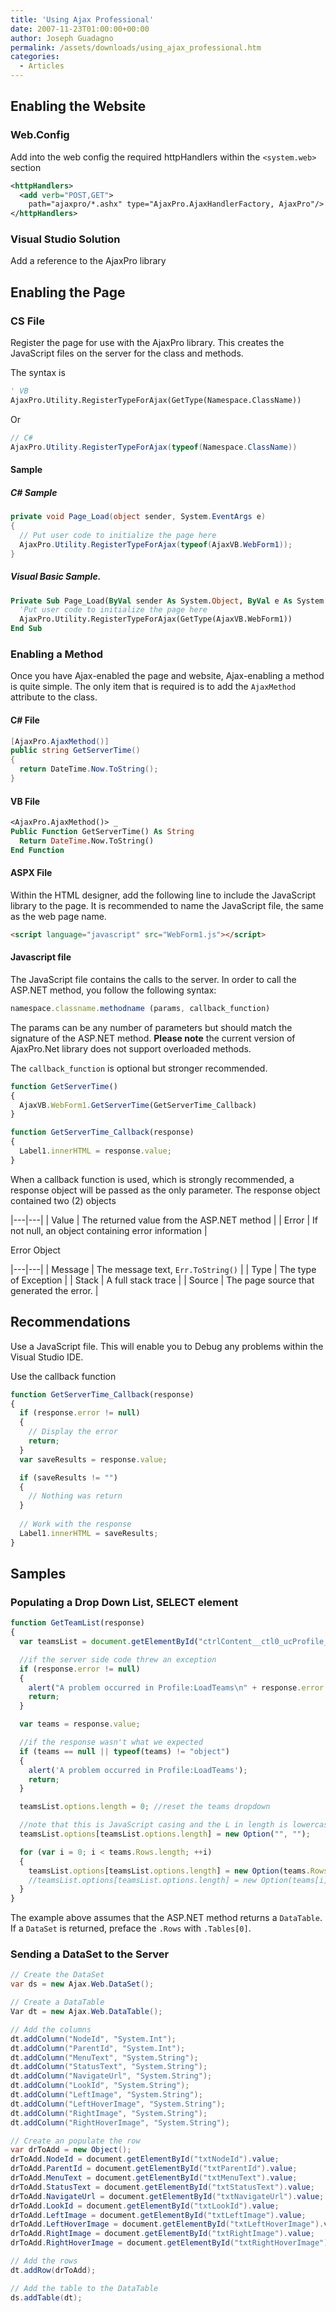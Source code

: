 ```yaml
---
title: 'Using Ajax Professional'
date: 2007-11-23T01:00:00+00:00
author: Joseph Guadagno
permalink: /assets/downloads/using_ajax_professional.htm
categories:
  - Articles
---
```


## Enabling the Website

### Web.Config

Add into the web config the required httpHandlers within the `<system.web>` section

``` xml
<httpHandlers>
  <add verb="POST,GET">
    path="ajaxpro/*.ashx" type="AjaxPro.AjaxHandlerFactory, AjaxPro"/>
</httpHandlers>
```

### Visual Studio Solution

Add a reference to the AjaxPro library

## Enabling the Page

### CS File

Register the page for use with the AjaxPro library. This creates the JavaScript files on the server for the class and methods.

The syntax is

```vb
' VB
AjaxPro.Utility.RegisterTypeForAjax(GetType(Namespace.ClassName))
```

Or

```csharp
// C#
AjaxPro.Utility.RegisterTypeForAjax(typeof(Namespace.ClassName))
```

#### Sample

##### C# Sample

```csharp
private void Page_Load(object sender, System.EventArgs e)
{
  // Put user code to initialize the page here
  AjaxPro.Utility.RegisterTypeForAjax(typeof(AjaxVB.WebForm1));
}
```

##### Visual Basic Sample.

```vb
Private Sub Page_Load(ByVal sender As System.Object, ByVal e As System.EventArgs) Handles MyBase.Load
  'Put user code to initialize the page here
  AjaxPro.Utility.RegisterTypeForAjax(GetType(AjaxVB.WebForm1))
End Sub
```

### Enabling a Method

Once you have Ajax-enabled the page and website, Ajax-enabling a method is quite simple. The only item that is required is to add the `AjaxMethod` attribute to the class.

#### C# File

```csharp
[AjaxPro.AjaxMethod()]
public string GetServerTime()
{
  return DateTime.Now.ToString();
}
```

#### VB File

```vb
<AjaxPro.AjaxMethod()> _
Public Function GetServerTime() As String
  Return DateTime.Now.ToString()
End Function
```

#### ASPX File

Within the HTML designer, add the following line to include the JavaScript library to the page. It is recommended to name the JavaScript file, the same as the web page name.

```html
<script language="javascript" src="WebForm1.js"></script>
```

#### Javascript file

The JavaScript file contains the calls to the server.  In order to call the ASP.NET method, you follow the following syntax:

```javascript
namespace.classname.methodname (params, callback_function)
```

The params can be any number of parameters but should match the signature of the ASP.NET method. **Please note** the current version of AjaxPro.Net library does not support overloaded methods.

The `callback_function` is optional but stronger recommended.

```javascript
function GetServerTime()
{
  AjaxVB.WebForm1.GetServerTime(GetServerTime_Callback)
}

function GetServerTime_Callback(response)
{
  Label1.innerHTML = response.value;
}
```

When a callback function is used, which is strongly recommended, a response object will be passed as the only parameter.  The response object contained two (2) objects

|---|---|
| Value | The returned value from the ASP.NET method |
| Error | If not null, an object containing error information |

Error Object

|---|---|
| Message | The message text, `Err.ToString()` |
| Type | The type of Exception |
| Stack | A full stack trace |
| Source | The page source that generated the error. |

## Recommendations

Use a JavaScript file. This will enable you to Debug any problems within the Visual Studio IDE.

Use the callback function

```javascript
function GetServerTime_Callback(response)
{
  if (response.error != null)
  {
    // Display the error
    return;
  }
  var saveResults = response.value;

  if (saveResults != "")
  {
    // Nothing was return
  }
  
  // Work with the response
  Label1.innerHTML = saveResults;
}
```

## Samples

### Populating a Drop Down List, SELECT element

```javascript
function GetTeamList(response)
{
  var teamsList = document.getElementById("ctrlContent__ctl0_ucProfile_dropTeam");

  //if the server side code threw an exception
  if (response.error != null)
  {
    alert("A problem occurred in Profile:LoadTeams\n" + response.error.Message); //we should probably do better than this
    return;
  }

  var teams = response.value;

  //if the response wasn't what we expected
  if (teams == null || typeof(teams) != "object")
  {
    alert('A problem occurred in Profile:LoadTeams');
    return;
  }

  teamsList.options.length = 0; //reset the teams dropdown

  //note that this is JavaScript casing and the L in length is lowercase for arrays
  teamsList.options[teamsList.options.length] = new Option("", "");

  for (var i = 0; i < teams.Rows.length; ++i)
  {
    teamsList.options[teamsList.options.length] = new Option(teams.Rows[i].team_name, teams.Rows[i].team);
    //teamsList.options[teamsList.options.length] = new Option(teams[i].team_name, teams[i].team);
  }
}
```

The example above assumes that the ASP.NET method returns a `DataTable`. If a `DataSet` is returned, preface the `.Rows` with `.Tables[0]`.

### Sending a DataSet to the Server

```csharp
// Create the DataSet
var ds = new Ajax.Web.DataSet();

// Create a DataTable
Var dt = new Ajax.Web.DataTable();

// Add the columns
dt.addColumn("NodeId", "System.Int");
dt.addColumn("ParentId", "System.Int");
dt.addColumn("MenuText", "System.String");
dt.addColumn("StatusText", "System.String");
dt.addColumn("NavigateUrl", "System.String");
dt.addColumn("LookId", "System.String");
dt.addColumn("LeftImage", "System.String");
dt.addColumn("LeftHoverImage", "System.String");
dt.addColumn("RightImage", "System.String");
dt.addColumn("RightHoverImage", "System.String");

// Create an populate the row
var drToAdd = new Object();
drToAdd.NodeId = document.getElementById("txtNodeId").value;
drToAdd.ParentId = document.getElementById("txtParentId").value;
drToAdd.MenuText = document.getElementById("txtMenuText").value;
drToAdd.StatusText = document.getElementById("txtStatusText").value;
drToAdd.NavigateUrl = document.getElementById("txtNavigateUrl").value;
drToAdd.LookId = document.getElementById("txtLookId").value;
drToAdd.LeftImage = document.getElementById("txtLeftImage").value;
drToAdd.LeftHoverImage = document.getElementById("txtLeftHoverImage").value;
drToAdd.RightImage = document.getElementById("txtRightImage").value;
drToAdd.RightHoverImage = document.getElementById("txtRightHoverImage").value;

// Add the rows
dt.addRow(drToAdd);

// Add the table to the DataTable
ds.addTable(dt);
```
